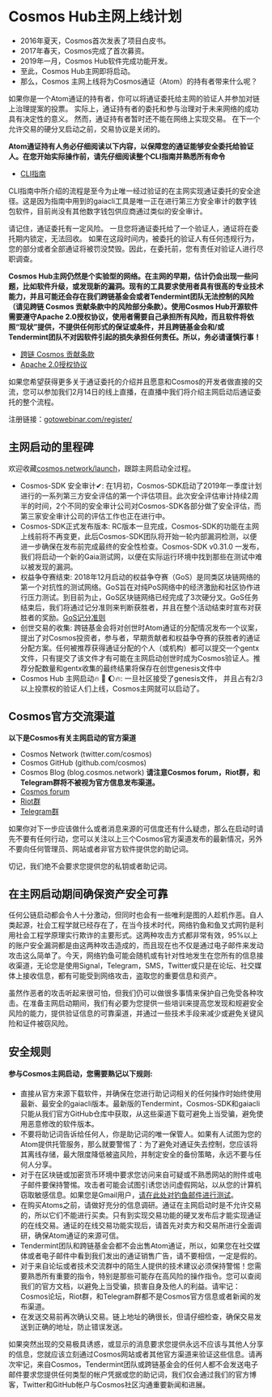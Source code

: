 # Cosmos Hub主网上线计划

* 2016年夏天，Cosmos首次发表了项目白皮书。
* 2017年春天，Cosmos完成了首次募资。
* 2019年一月，Cosmos Hub软件完成功能开发。
* 至此，Cosmos Hub主网即将启动。
* 那么，Cosmos 主网上线将为Cosmos通证（Atom）的持有者带来什么呢？

如果你是一个Atom通证的持有者，你可以将通证委托给主网的验证人并参加对链上治理提案的投票。 实际上，通证持有者的委托和参与治理对于未来网络的成功具有决定性的意义。 然而，通证持有者暂时还不能在网络上实现交易。 在下一个允许交易的硬分叉启动之前，交易协议是关闭的。

**Atom通证持有人务必仔细阅读以下内容，以保障您的通证能够安全委托给验证人。在您开始实际操作前，请先仔细阅读整个CLI指南并熟悉所有命令**

* [CLI指南](https://github.com/cosmos/cosmos-sdk/blob/develop/docs/pibridge/delegator-guide-cli.md)

CLI指南中所介绍的流程是至今为止唯一经过验证的在主网实现通证委托的安全途径。这是因为指南中用到的gaiacli工具是唯一正在进行第三方安全审计的数字钱包软件，目前尚没有其他数字钱包供应商通过类似的安全审计。

请记住，通证委托有一定风险。 一旦您将通证委托给了一个验证人，通证将在委托期内锁定，无法回收。 如果在这段时间内，被委托的验证人有任何违规行为，您的部分或者全部通证将被罚没焚毁。因此，在委托前，您有责任对验证人进行尽职调查。

**Cosmos Hub主网仍然是个实验型的网络。在主网的早期，估计仍会出现一些问题，比如软件升级，或发现新的漏洞。现有的工具要求使用者具有很高的专业技术能力，并且可能还会存在我们跨链基金会或者Tendermint团队无法控制的风险（请见跨链 Cosmos 贡献条款中的风险部分条款）。使用Cosmos Hub开源软件需要遵守Apache 2.0授权协议，使用者需要自己承担所有风险，而且软件将依照“现状”提供，不提供任何形式的保证或条件，并且跨链基金会和/或Tendermint团队不对因软件引起的损失承担任何责任。所以，务必请谨慎行事！**

* [跨链 Cosmos 贡献条款](https://github.com/cosmos/cosmos/blob/master/fundraiser/Interchain%20Cosmos%20Contribution%20Terms%20-%20FINAL.pdf)
* [Apache 2.0授权协议](https://www.apache.org/licenses/LICENSE-2.0)

如果您希望获得更多关于通证委托的介绍并且愿意和Cosmos的开发者做直接的交流，您可以参加我们2月14日的线上直播，在直播中我们将介绍主网启动后通证委托的整个流程。

注册链接：[gotowebinar.com/register/](https://register.gotowebinar.com/register/5028753165739687691)

## 主网启动的里程碑

欢迎收藏[cosmos.network/launch](https://cosmos.network/launch)，跟踪主网启动全过程。

* Cosmos-SDK 安全审计✔: 在1月初，Cosmos-SDK启动了2019年一季度计划进行的一系列第三方安全评估的第一个评估项目。此次安全评估审计持续2周半的时间，2个不同的安全审计公司对Cosmos-SDK各部分做了安全评估，而第三家安全审计公司的评估工作也正在进行中。
* Cosmos-SDK正式发布版本: RC版本一旦完成，Cosmos-SDK的功能在主网上线前将不再变更，此后Cosmos-SDK团队将开始一轮内部漏洞检测，以便进一步确保在发布前完成最终的安全性检查。Cosmos-SDK v0.31.0 一发布，我们将启动一个新的Gaia测试网，以便在实际运行环境中找到那些在测试中难以被发现的漏洞。
* 权益争夺赛结束: 2018年12月启动的权益争夺赛（GoS）是同类区块链网络的第一个对抗性的测试网络。GoS旨在对纯PoS网络中的经济激励和社区协作进行压力测试。到目前为止，GoS区块链网络已经完成了3次硬分叉。GoS任务结束后，我们将通过记分准则来判断获胜者，并且在整个活动结束时宣布对获胜者的奖励。[GoS记分准则](https://github.com/cosmos/game-of-stakes/blob/master/README.md#scoring)
* 创世交易的收集: 跨链基金会将对创世时Atom通证的分配情况发布一个议案，提出了对Cosmos投资者，参与者，早期贡献者和权益争夺赛的获胜者的通证分配方案。任何被推荐获得通证分配的个人（或机构）都可以提交一个gentx文件，只有提交了该文件才有可能在主网启动创世时成为Cosmos验证人。推荐分配数量和gentx收集的最终结果将保存在创世genesis文件中
* Cosmos Hub 主网启动🔥 🚀 🌔🔥: 一旦社区接受了genesis文件， 并且占有2/3以上投票权的验证人们上线，Cosmos主网就可以启动了。

## Cosmos官方交流渠道

**以下是Cosmos有关主网启动的官方渠道**
* Cosmos Network (twitter.com/cosmos)
* Cosmos GitHub (github.com/cosmos)
* Cosmos Blog (blog.cosmos.network)
**请注意Cosmos forum，Riot群，和Telegram群将不被视为官方信息发布渠道。**
* [Cosmos forum](https://forum.cosmos.network)
* [Riot群](https://riot.im/app/#/group/+cosmos:matrix.org)
* [Telegram群](http://t.me/cosmosproject)

如果你对下一步应该做什么或者消息来源的可信度还有什么疑虑，那么在启动时请先不要有任何行动，您可以关注以上三个Cosmos官方渠道发布的最新情况，另外不要向任何管理员、网站或者非官方软件提供您的助记词。

切记，我们绝不会要求您提供您的私钥或者助记词。

## 在主网启动期间确保资产安全可靠

任何公链启动都会令人十分激动，但同时也会有一些唯利是图的人趁机作恶。自人类起源，社会工程学就已经存在了，在当今技术时代，网络钓鱼和鱼叉式网钓是利用社会工程学原理实行欺诈的主要形式。这两种攻击方式都非常有效，95%以上的账户安全漏洞都是由这两种攻击造成的，而且现在也不仅是通过电子邮件来发动攻击这么简单了。今天，网络钓鱼可能会随机或有针对性地发生在您所有的信息接收渠道，无论您是使用Signal，Telegram，SMS，Twitter或只是在论坛、社交媒体上接收信息，都有可能受到网络攻击，盗取您的重要信息和资产。

虽然作恶者的攻击听起来很可怕，但我们仍可以做很多事情来保护自己免受各种攻击。在准备主网启动期间，我们有必要为您提供一些培训来提高您发现和规避安全风险的能力，提供验证信息的可靠渠道，并通过一些技术手段来减少或避免关键风险和证件被窃风险。

## 安全规则

#### 参与Cosmos主网启动，您需要熟记以下规则:

* 直接从官方来源下载软件，并确保在您进行助记词相关的任何操作时始终使用最新、最安全的gaiacli版本。最新版的Tendermint，Cosmos-SDK和gaiacli只能从我们官方GitHub仓库中获取，从这些渠道下载可避免上当受骗，避免使用恶意修改的软件版本。
* 不要将助记词告诉给任何人，你是助记词的唯一保管人。如果有人试图为您的Atom提供托管服务，那么就要警惕了：为了避免对通证失去控制，您应该将其离线存储，最大限度降低被盗风险，并制定安全的备份策略，永远不要与任何人分享。
* 对于在区块链或加密货币环境中要求您访问来自可疑或不熟悉网站的附件或电子邮件要保持警惕。攻击者可能会试图引诱您访问虚假网站，以从您的计算机窃取敏感信息。如果您是Gmail用户，[请在此处对钓鱼邮件进行测试](https://phishingquiz.withgoogle.com)。
* 在购买Atoms之前，请做好充分的信息调研。通证在主网启动时是不允许交易的，所以它们不能进行买卖。只有到实现交易功能的硬叉发布后才能实现通证的在线交易。通证的在线交易功能实现后，请首先对卖方和交易所进行全面调研，确保Atom通证的来源可信。
* Tendermint团队和跨链基金会都不会出售Atom通证，所以，如果您在社交媒体或者电子邮件中看到我们发出的通证销售广告，请不要相信，一定是假的。
* 对于来自论坛或者技术交流群中的陌生人提供的技术建议必须保持警惕！您需要熟悉所有重要的指令，特别是那些可能存在高风险的操作指令。您可以查阅我们的官方文档，以避免上当受骗，损害自身及他人的利益。请牢记：Cosmos论坛，Riot群，和Telegram群都不是Cosmos官方信息或者新闻的发布渠道。
* 在发送交易前再次确认交易。链上地址的确很长，但请仔细检查，确保交易发送到正确的地址，防止错误发送。

如果突然出现的交易极具诱惑，或显示的消息要求您提供永远不应该与其他人分享的信息，您就应该立刻通过Cosmos网站或者其他官方渠道来验证这些信息。请再次牢记，来自Cosmos，Tendermint团队或跨链基金会的任何人都不会发送电子邮件要求您提供任何类型的帐户凭据或您的助记词，我们仅会通过我们的官方博客，Twitter和GitHub帐户与Cosmos社区沟通重要新闻和进展。
